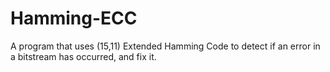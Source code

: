 # Hamming-ECC
A program that uses (15,11) Extended Hamming Code to detect if an error in a bitstream has occurred, and fix it.
